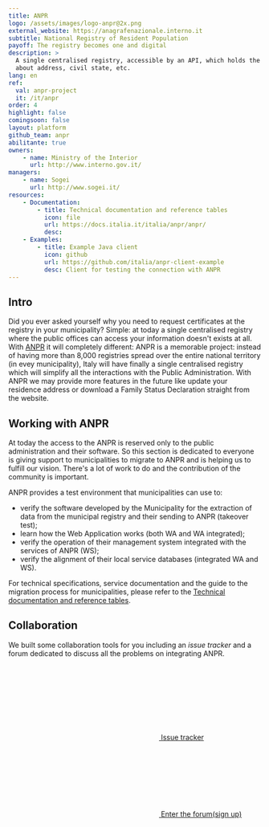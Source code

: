 ```yaml
---
title: ANPR
logo: /assets/images/logo-anpr@2x.png
external_website: https://anagrafenazionale.interno.it
subtitle: National Registry of Resident Population
payoff: The registry becomes one and digital
description: >
  A single centralised registry, accessible by an API, which holds the up-to-date information
  about address, civil state, etc.
lang: en
ref:
  val: anpr-project
  it: /it/anpr
order: 4
highlight: false
comingsoon: false
layout: platform
github_team: anpr
abilitante: true
owners:
    - name: Ministry of the Interior
      url: http://www.interno.gov.it/
managers:
    - name: Sogei
      url: http://www.sogei.it/
resources:
    - Documentation:
        - title: Technical documentation and reference tables
          icon: file
          url: https://docs.italia.it/italia/anpr/anpr/
          desc:
    - Examples:
        - title: Example Java client
          icon: github
          url: https://github.com/italia/anpr-client-example
          desc: Client for testing the connection with ANPR
---
```


## Intro

Did you ever asked yourself why you need to request certificates at the
registry in your municipality? Simple: at today a single centralised registry where the public
offices can access your information doesn't exists at all. With
[ANPR](https://anpr.interno.it/) it will completely different: ANPR is
a memorable project: instead of having more than 8,000 registries spread over
the entire national territory (in evey municipality), Italy will have finally
a single centralised registry which will simplify all the interactions with the
Public Administration.
With ANPR we may provide more features in the future like update your residence
address or download a Family Status Declaration straight from the website.

## Working with ANPR

At today the access to the ANPR is reserved only to the public administration
and their software.
So this section is dedicated to everyone is giving support to municipalities to
migrate to ANPR and
is helping us to fulfill our vision. There's a lot of work to do and the
contribution of the
community is important.

ANPR provides a test environment that municipalities can use to:

- verify the software developed by the Municipality for the extraction of data from the municipal registry and their sending to ANPR (takeover test);
- learn how the Web Application works (both WA and WA integrated);
- verify the operation of their management system integrated with the services of ANPR (WS);
- verify the alignment of their local service databases (integrated WA and WS).


For technical specifications, service documentation and the guide to the
migration process for municipalities, please refer to the [Technical
documentation and reference tables](https://docs.italia.it/italia/anpr/anpr/).

## Collaboration

We built some collaboration tools for you including an *issue tracker* and
a forum dedicated to discuss all the problems on integrating ANPR.

<a class="btn btn-primary" href="https://github.com/italia/anpr/issues" target="_blank"><svg class="icon icon-white"><use xlink:href="/assets/svg/sprite.svg#it-github"></use></svg> Issue tracker</a>
<a class="btn btn-primary" href="https://forum.italia.it/c/anpr" target="_blank"><svg class="icon icon-white"><use xlink:href="/assets/svg/sprite.svg#it-horn"></use></svg> Enter the forum</a><a class="btn btn-outline-primary" href="https://slack.developers.italia.it/" target="_blank"><span class="it-comment">(sign up)</span></a>
